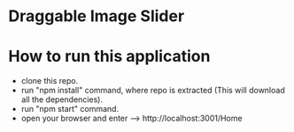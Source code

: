 # Draggable Image Slider

# How to run this application

 * clone this repo.
 * run "npm install" command, where repo is extracted (This will download all the dependencies).
 * run "npm start" command.
 * open your browser and enter --> http://localhost:3001/Home

